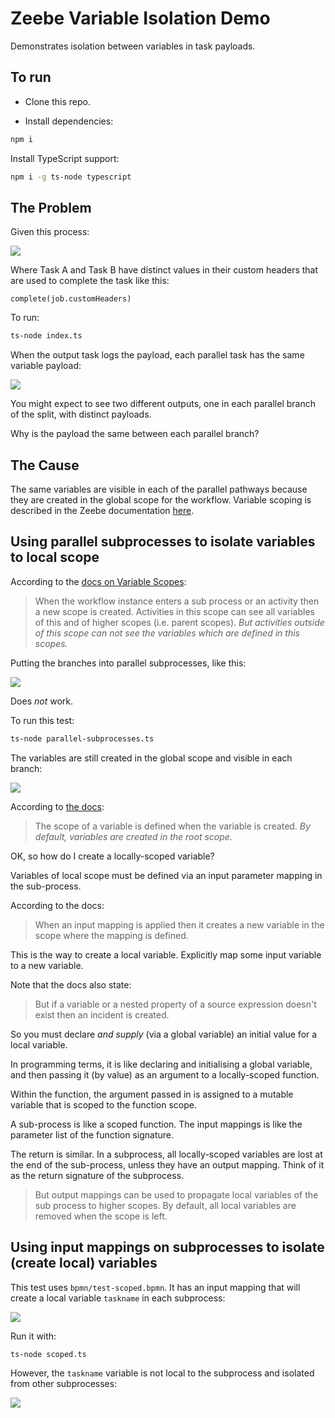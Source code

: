 # Zeebe Variable Isolation Demo

Demonstrates isolation between variables in task payloads.

## To run

- Clone this repo.

- Install dependencies:

```bash
npm i
```

Install TypeScript support:

```bash
npm i -g ts-node typescript
```

## The Problem

Given this process:

![](./img/parallel-process.png)

Where Task A and Task B have distinct values in their custom headers that are used to complete the task like this:

```
complete(job.customHeaders)
```

To run:

```bash
ts-node index.ts
```

When the output task logs the payload, each parallel task has the same variable payload:

![](./img/merged-output.png)

You might expect to see two different outputs, one in each parallel branch of the split, with distinct payloads.

Why is the payload the same between each parallel branch?

## The Cause

The same variables are visible in each of the parallel pathways because they are created in the global scope for the workflow. Variable scoping is described in the Zeebe documentation [here](https://docs.zeebe.io/reference/variables.html).

## Using parallel subprocesses to isolate variables to local scope

According to the [docs on Variable Scopes](https://docs.zeebe.io/reference/variables.html#variable-scopes):

> When the workflow instance enters a sub process or an activity then a new scope is created. Activities in this scope can see all variables of this and of higher scopes (i.e. parent scopes). _But activities outside of this scope can not see the variables which are defined in this scopes._

Putting the branches into parallel subprocesses, like this:

![](./img/parallel-subprocesses.png)

Does _not_ work.

To run this test:

```bash
ts-node parallel-subprocesses.ts
```

The variables are still created in the global scope and visible in each branch:

![](./img/parallel-subprocesses-output.png)

According to [the docs](https://docs.zeebe.io/reference/variables.html#variable-scopes):

> The scope of a variable is defined when the variable is created. _By default, variables are created in the root scope._

OK, so how do I create a locally-scoped variable?

Variables of local scope must be defined via an input parameter mapping in the sub-process.

According to the docs:

> When an input mapping is applied then it creates a new variable in the scope where the mapping is defined.

This is the way to create a local variable. Explicitly map some input variable to a new variable.

Note that the docs also state:

> But if a variable or a nested property of a source expression doesn't exist then an incident is created.

So you must declare _and supply_ (via a global variable) an initial value for a local variable.

In programming terms, it is like declaring and initialising a global variable, and then passing it (by value) as an argument to a locally-scoped function.

Within the function, the argument passed in is assigned to a mutable variable that is scoped to the function scope.

A sub-process is like a scoped function. The input mappings is like the parameter list of the function signature.

The return is similar. In a subprocess, all locally-scoped variables are lost at the end of the sub-process, unless they have an output mapping. Think of it as the return signature of the subprocess.

> But output mappings can be used to propagate local variables of the sub process to higher scopes. By default, all local variables are removed when the scope is left.

## Using input mappings on subprocesses to isolate (create local) variables

This test uses `bpmn/test-scoped.bpmn`. It has an input mapping that will create a local variable `taskname` in each subprocess:

![](./img/input-mapping.png)

Run it with:

```bash
ts-node scoped.ts
```

However, the `taskname` variable is not local to the subprocess and isolated from other subprocesses:

![](./img/scoped-output.png)
